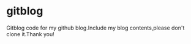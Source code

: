 # gitblog
Gitblog code for my github blog.Include my blog contents,please don't clone it.Thank you! 

